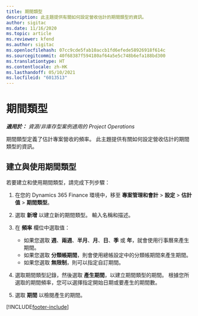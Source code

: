 ```yaml
---
title: 期間類型
description: 此主題提供有關如何設定營收估計的期間類型的資訊。
author: sigitac
ms.date: 11/16/2020
ms.topic: article
ms.reviewer: kfend
ms.author: sigitac
ms.openlocfilehash: 07cc9cde5fab10accb1fd6efede58926918f614c
ms.sourcegitcommit: 40f68387f594180af64a5e5c748b6efa188bd300
ms.translationtype: HT
ms.contentlocale: zh-HK
ms.lasthandoff: 05/10/2021
ms.locfileid: "6013513"
---
```

# <a name="period-types"></a>期間類型

_**適用於：** 資源/非庫存型案例適用的 Project Operations_

期間類型定義了估計專案營收的頻率。 此主題提供有關如何設定營收估計的期間類型的資訊。 

## <a name="create-and-work-with-period-types"></a>建立與使用期間類型
若要建立和使用期間類型，請完成下列步驟：

1. 在您的 Dynamics 365 Finance 環境中，移至 **專案管理和會計** > **設定** > **估計值** > **期間類型**。
2. 選取 **新增** 以建立新的期間類型。 輸入名稱和描述。
3. 在 **頻率** 欄位中選取值：

    - 如果您選取 **週**、**兩週**、**半月**、**月**、**日**、**季** 或 **年**，就會使用行事曆來產生期間。 
    - 如果您選取 **分類帳期間**，則會使用總帳設定中的分類帳期間來產生期間。
    - 如果您選取 **無限制**，則可以指定自訂期間。
4. 選取期間類型記錄，然後選取 **產生期間**，以建立期間類型的期間。 根據您所選取的期間頻率，您可以選擇指定開始日期或要產生的期間數。
5. 選取 **期間** 以檢閱產生的期間。



[!INCLUDE[footer-include](../includes/footer-banner.md)]